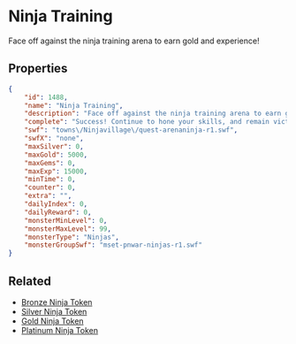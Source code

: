 # Ninja Training

Face off against the ninja training arena to earn gold and experience!

## Properties

```json
{
    "id": 1488,
    "name": "Ninja Training",
    "description": "Face off against the ninja training arena to earn gold and experience!",
    "complete": "Success! Continue to hone your skills, and remain victorious!",
    "swf": "towns\/Ninjavillage\/quest-arenaninja-r1.swf",
    "swfX": "none",
    "maxSilver": 0,
    "maxGold": 5000,
    "maxGems": 0,
    "maxExp": 15000,
    "minTime": 0,
    "counter": 0,
    "extra": "",
    "dailyIndex": 0,
    "dailyReward": 0,
    "monsterMinLevel": 0,
    "monsterMaxLevel": 99,
    "monsterType": "Ninjas",
    "monsterGroupSwf": "mset-pnwar-ninjas-r1.swf"
}
```

## Related

- [Bronze Ninja Token](../items/17931-bronze-ninja-token.md)
- [Silver Ninja Token](../items/17932-silver-ninja-token.md)
- [Gold Ninja Token](../items/17933-gold-ninja-token.md)
- [Platinum Ninja Token](../items/17934-platinum-ninja-token.md)

